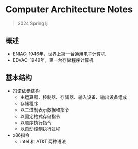 # Computer Architecture Notes
> 2024 Spring ljl

## 概述 
- ENIAC: 1946年，世界上第一台通用电子计算机
- EDVAC: 1949年，第一台存储程序计算机

## 基本结构
- 冯诺依曼结构
  - 由运算器、控制器、存储器、输入设备、输出设备组成
  - 存储程序
  - 以二进制表示数据和指令
  - 以固定格式存储指令
  - 以顺序执行指令
  - 以自动控制执行过程
- x86指令
  - intel 和 AT&T 两种语法